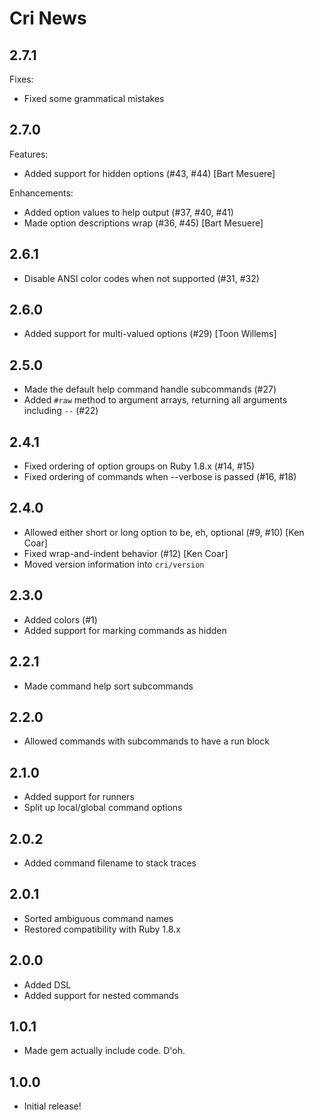 Cri News
========

2.7.1
-----

Fixes:

* Fixed some grammatical mistakes

2.7.0
-----

Features:

* Added support for hidden options (#43, #44) [Bart Mesuere]

Enhancements:

* Added option values to help output (#37, #40, #41)
* Made option descriptions wrap (#36, #45) [Bart Mesuere]

2.6.1
-----

* Disable ANSI color codes when not supported (#31, #32)

2.6.0
-----

* Added support for multi-valued options (#29) [Toon Willems]

2.5.0
-----

* Made the default help command handle subcommands (#27)
* Added `#raw` method to argument arrays, returning all arguments including `--` (#22)

2.4.1
-----

* Fixed ordering of option groups on Ruby 1.8.x (#14, #15)
* Fixed ordering of commands when --verbose is passed (#16, #18)

2.4.0
-----

* Allowed either short or long option to be, eh, optional (#9, #10) [Ken Coar]
* Fixed wrap-and-indent behavior (#12) [Ken Coar]
* Moved version information into `cri/version`

2.3.0
-----

* Added colors (#1)
* Added support for marking commands as hidden

2.2.1
-----

* Made command help sort subcommands

2.2.0
-----

* Allowed commands with subcommands to have a run block

2.1.0
-----

* Added support for runners
* Split up local/global command options

2.0.2
-----

* Added command filename to stack traces

2.0.1
-----

* Sorted ambiguous command names
* Restored compatibility with Ruby 1.8.x

2.0.0
-----

* Added DSL
* Added support for nested commands

1.0.1
-----

* Made gem actually include code. D'oh.

1.0.0
-----

* Initial release!
